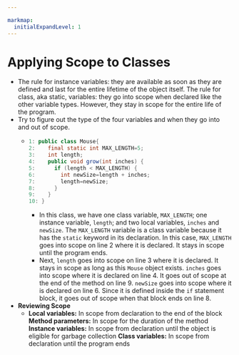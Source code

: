 ```yaml
---

markmap:
  initialExpandLevel: 1
---
```

# **Applying Scope to Classes**
- The rule for instance variables: they are available as soon as they are defined and last for the entire 
lifetime of the object itself. The rule for class, aka static, variables: they go into scope when declared 
like the other variable types. However, they stay in scope for the entire life of the program.
- Try to figure out the type of the four variables and when they
go into and out of scope.
  - ```java
    1: public class Mouse{
    2:    final static int MAX_LENGTH=5;
    3:    int length;
    4:    public void grow(int inches) {
    5:      if (length < MAX_LENGTH) {
    6:        int newSize=length + inches;
    7:        length=newSize;
    8:      }
    9:    }
    10: }
    ```
    - In this class, we have one class variable, `MAX_LENGTH`; one instance
    variable, `length`; and two local variables, `inches` and `newSize`. The
    `MAX_LENGTH` variable is a class variable because it has the `static`
    keyword in its declaration. In this case, `MAX_LENGTH` goes into scope
    on line 2 where it is declared. It stays in scope until the program ends.
    - Next, `length` goes into scope on line 3 where it is declared. It stays
    in scope as long as this `Mouse` object exists. `inches` goes into scope
    where it is declared on line 4. It goes out of scope at the end of the
    method on line 9. `newSize` goes into scope where it is declared on
    line 6. Since it is defined inside the `if` statement block, it goes out
    of scope when that block ends on line 8.
- **Reviewing Scope**
  - **Local variables:** In scope from declaration to the end of the block
    **Method parameters:** In scope for the duration of the method
    **Instance variables:** In scope from declaration until the object is eligible for garbage collection
    **Class variables:** In scope from declaration until the program ends